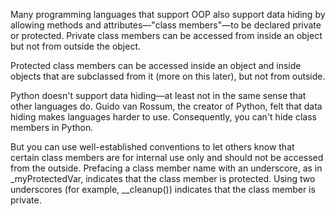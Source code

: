 Many programming languages that support OOP also support data hiding by allowing methods and attributes—"class members"—to be declared private or protected. Private class members can be accessed from inside an object but not from outside the object. 

Protected class members can be accessed inside an object and inside objects that are subclassed from it (more on this later), but not from outside.

Python doesn't support data hiding—at least not in the same sense that other languages do. Guido van Rossum, the creator of Python, felt that data hiding makes languages harder to use. Consequently, you can't hide class members in Python.

But you can use well-established conventions to let others know that certain class members are for internal use only and should not be accessed from the outside. Prefacing a class member name with an underscore, as in _myProtectedVar, indicates that the class member is protected. Using two underscores (for example, __cleanup()) indicates that the class member is private.